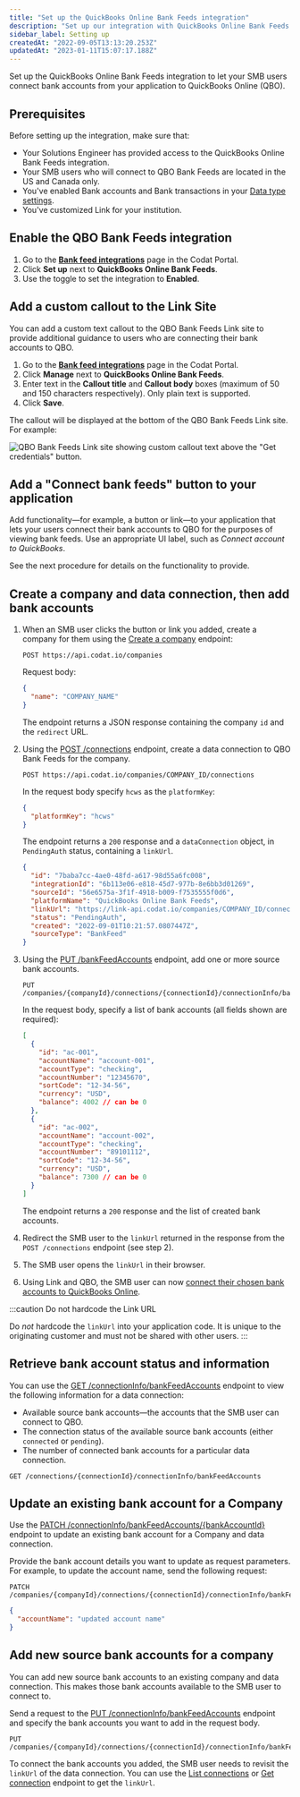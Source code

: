 ```yaml
---
title: "Set up the QuickBooks Online Bank Feeds integration"
description: "Set up our integration with QuickBooks Online Bank Feeds."
sidebar_label: Setting up
createdAt: "2022-09-05T13:13:20.253Z"
updatedAt: "2023-01-11T15:07:17.188Z"
---
```


Set up the QuickBooks Online Bank Feeds integration to let your SMB users connect bank accounts from your application to QuickBooks Online (QBO).

## Prerequisites

Before setting up the integration, make sure that:

- Your Solutions Engineer has provided access to the QuickBooks Online Bank Feeds integration.
- Your SMB users who will connect to QBO Bank Feeds are located in the US and Canada only.
- You've enabled Bank accounts and Bank transactions in your [Data type settings](/core-concepts/data-type-settings).
- You've customized Link for your institution.

## Enable the QBO Bank Feeds integration

1. Go to the <a className="external" href="https://app.codat.io/settings/integrations/bankfeeds" target="_blank">**Bank feed integrations**</a> page in the Codat Portal.
2. Click **Set up** next to **QuickBooks Online Bank Feeds**.
3. Use the toggle to set the integration to **Enabled**.

## Add a custom callout to the Link Site

You can add a custom text callout to the QBO Bank Feeds Link site to provide additional guidance to users who are connecting their bank accounts to QBO.

1. Go to the <a className="external" href="https://app.codat.io/settings/integrations/bankfeeds" target="_blank">**Bank feed integrations**</a> page in the Codat Portal.
2. Click **Manage** next to **QuickBooks Online Bank Feeds**.
3. Enter text in the **Callout title** and **Callout body** boxes (maximum of 50 and 150 characters respectively). Only plain text is supported.
4. Click **Save**.

The callout will be displayed at the bottom of the QBO Bank Feeds Link site. For example:

![QBO Bank Feeds Link site showing custom callout text above the "Get credentials" button.](/img/old/b822e27-qbo-bank-feeds_link-site-callout-text.png)

## Add a "Connect bank feeds" button to your application

Add functionality—for example, a button or link—to your application that lets your users connect their bank accounts to QBO for the purposes of viewing bank feeds. Use an appropriate UI label, such as _Connect account to QuickBooks_.

See the next procedure for details on the functionality to provide.

## Create a company and data connection, then add bank accounts

1. When an SMB user clicks the button or link you added, create a company for them using the <a href="/codat-api#/operations/create-company">Create a company</a> endpoint:

   ```http
   POST https://api.codat.io/companies
   ```

   Request body:

   ```json
   {
     "name": "COMPANY_NAME"
   }
   ```

   The endpoint returns a JSON response containing the company `id` and the `redirect` URL.

2. Using the <a href="/codat-api#/operations/create-data-connection">POST /connections</a> endpoint, create a data connection to QBO Bank Feeds for the company.

   ```http
   POST https://api.codat.io/companies/COMPANY_ID/connections
   ```

   In the request body specify `hcws` as the `platformKey`:

   ```json
   {
     "platformKey": "hcws"
   }
   ```

   The endpoint returns a `200` response and a `dataConnection` object, in `PendingAuth` status, containing a `linkUrl`.

   ```json
   {
     "id": "7baba7cc-4ae0-48fd-a617-98d55a6fc008",
     "integrationId": "6b113e06-e818-45d7-977b-8e6bb3d01269",
     "sourceId": "56e6575a-3f1f-4918-b009-f7535555f0d6",
     "platformName": "QuickBooks Online Bank Feeds",
     "linkUrl": "https://link-api.codat.io/companies/COMPANY_ID/connections/CONNECTION_ID/start?otp=742271",
     "status": "PendingAuth",
     "created": "2022-09-01T10:21:57.0807447Z",
     "sourceType": "BankFeed"
   }
   ```

3. Using the <a href="/bank-feeds-api#/operations/put-bank-feeds" target="_blank">PUT /bankFeedAccounts</a> endpoint, add one or more source bank accounts.

   ```http
   PUT /companies/{companyId}/connections/{connectionId}/connectionInfo/bankFeedAccounts
   ```

   In the request body, specify a list of bank accounts (all fields shown are required):

   ```json
   [
     {
       "id": "ac-001",
       "accountName": "account-001",
       "accountType": "checking",
       "accountNumber": "12345670",
       "sortCode": "12-34-56",
       "currency": "USD",
       "balance": 4002 // can be 0
     },
     {
       "id": "ac-002",
       "accountName": "account-002",
       "accountType": "checking",
       "accountNumber": "89101112",
       "sortCode": "12-34-56",
       "currency": "USD",
       "balance": 7300 // can be 0
     }
   ]
   ```

   The endpoint returns a `200` response and the list of created bank accounts.

4. Redirect the SMB user to the `linkUrl` returned in the response from the `POST /connections` endpoint (see step 2).

5. The SMB user opens the `linkUrl` in their browser.

6. Using Link and QBO, the SMB user can now [connect their chosen bank accounts to QuickBooks Online](/bank-feeds-api/qbo-bank-feeds/qbo-bank-feeds-smb-user).

:::caution Do not hardcode the Link URL

Do _not_ hardcode the `linkUrl` into your application code. It is unique to the originating customer and must not be shared with other users.
:::

## Retrieve bank account status and information

You can use the <a href="/bank-feeds-api#/operations/put-bank-feeds" target="blank">GET /connectionInfo/bankFeedAccounts</a> endpoint to view the following information for a data connection:

- Available source bank accounts—the accounts that the SMB user can connect to QBO.
- The connection status of the available source bank accounts (either `connected` or `pending`).
- The number of connected bank accounts for a particular data connection.

```http
GET /connections/{connectionId}/connectionInfo/bankFeedAccounts
```

## Update an existing bank account for a Company

Use the <a href="/bank-feeds-api#/operations/get-bank-feed" target="_blank">PATCH /connectionInfo/bankFeedAccounts/{bankAccountId}</a> endpoint to update an existing bank account for a Company and data connection.

Provide the bank account details you want to update as request parameters. For example, to update the account name, send the following request:

```http
PATCH /companies/{companyId}/connections/{connectionId}/connectionInfo/bankFeedAccounts/{bankAccountId}
```

```json
{
  "accountName": "updated account name"
}
```

## Add new source bank accounts for a company

You can add new source bank accounts to an existing company and data connection. This makes those bank accounts available to the SMB user to connect to.

Send a request to the <a href="/bank-feeds-api#/operations/put-bank-feeds" target="_blank">PUT /connectionInfo/bankFeedAccounts</a> endpoint and specify the bank accounts you want to add in the request body.

```http
PUT /companies/{companyId}/connections/{connectionId}/connectionInfo/bankFeedAccounts
```

To connect the bank accounts you added, the SMB user needs to revisit the `linkUrl` of the data connection. You can use the <a href="/codat-api#/operations/list-company-connections">List connections</a> or <a href="/codat-api#/operations/get-company-connection">Get connection</a> endpoint to get the `linkUrl`.
